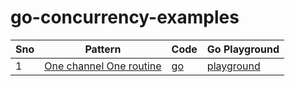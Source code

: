 # go-concurrency-examples

| Sno | Pattern | Code | Go Playground       |
|-----|---------------------------|----------------------------------------|---------------------|
| 1   | [One channel One routine](./one-channel-one-routine/README.md)   |[go](./one-channel-one-routine/main.go) | [playground](https://go.dev/play/p/nRYYACFo4br) |

